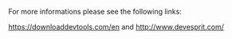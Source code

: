 For more informations please see the following links:

https://downloaddevtools.com/en and http://www.devesprit.com/
